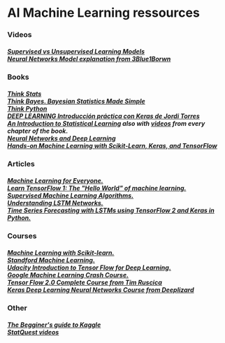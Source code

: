 <h1>AI Machine Learning ressources</h1>


<h3>Videos</h3>

<h5>
  <a href="https://d3c33hcgiwev3.cloudfront.net/b-HZAmpQEeiEwg4WmF3VaA.processed/full/360p/index.webm?Expires=1582675200&Signature=Ou5tlzDhd5BvaafryDn7MFOz2RUlHqAKl1X8n3VCkgFhCMKM6bYSxOjHqwDP5pXTHr0MmBbweepv0287uhh3uUItKSZdXHMtwpVFDYOjg--qQ27aRyEZd4Dg~CenW3s3PK5MpYX9zOp8E1GeMFoJTSSE0kCt6UV8d2f8fUN5FLo_&Key-Pair-Id=APKAJLTNE6QMUY6HBC5A">Supervised vs Unsupervised Learning Models</a><br>
  <a href="https://www.youtube.com/watch?v=aircAruvnKk&list=PLZHQObOWTQDNU6R1_67000Dx_ZCJB-3pi">Neural Networks Model explanation from 3Blue1Borwn</a>
  
</h5>




<h3>Books</h3>

<h5>
  <a href="https://greenteapress.com/wp/think-stats-2e/">Think Stats</a><br>
  <a href="https://greenteapress.com/wp/think-bayes/">Think Bayes. Bayesian Statistics Made Simple</a><br>
  <a href="https://greenteapress.com/wp/think-python-2e/">Think Python</a><br>         
  <a href="https://torres.ai/deep-learning-inteligencia-artificial-keras#Indice_de_contenidos_pdf">DEEP LEARNING Introducción práctica con Keras de Jordi Torres</a><br>
  <a href="http://faculty.marshall.usc.edu/gareth-james/ISL/index.html">An Introduction to Statistical Learning</a> also with <a href="https://www.dataschool.io/15-hours-of-expert-machine-learning-videos/"> videos</a> from every chapter of the book. <br>
  <a href="http://neuralnetworksanddeeplearning.com/">Neural Networks and Deep Learning</a><br>
  <a href="https://www.amazon.es/Hands-Machine-Learning-Scikit-Learn-TensorFlow/dp/1492032646/">Hands-on Machine Learning with Scikit-Learn, Keras, and TensorFlow</a><br>
 </h5>


<h3>Articles</h3>
<h5>
  <a href="https://vas3k.com/blog/machine_learning/?utm_source=Iterable&utm_medium=email&utm_campaign=newsletter_73">
Machine Learning for Everyone.</a><br>
  <a href="https://codelabs.developers.google.com/codelabs/tensorflow-lab1-helloworld/#0">
Learn TensorFlow 1: The "Hello World" of machine learning.</a><br>
  <a href="https://www.toptal.com/machine-learning/supervised-machine-learning-algorithms">Supervised Machine Learning Algorithms.</a><br>
  <a href="https://colah.github.io/posts/2015-08-Understanding-LSTMs/">Understanding LSTM Networks.</a><br>
  <a href="https://towardsdatascience.com/time-series-forecasting-with-lstms-using-tensorflow-2-and-keras-in-python-6ceee9c6c651">Time Series Forecasting with LSTMs using TensorFlow 2 and Keras in Python.</a><br>
</h5>

<h3>Courses</h3>
<h5>
  <a href="https://www.youtube.com/playlist?list=PL5-da3qGB5ICeMbQuqbbCOQWcS6OYBr5A">Machine Learning with Scikit-learn.</a><br>
  <a href="https://www.coursera.org/learn/machine-learning">Standford Machine Learning.</a><br>
  <a href="https://www.udacity.com/course/intro-to-tensorflow-for-deep-learning--ud187">Udacity Introduction to Tensor Flow for Deep Learning.</a><br>
  <a href="https://developers.google.com/machine-learning/crash-course">Google Machine Learning Crash Course.</a><br>
  <a href="https://www.youtube.com/watch?v=tPYj3fFJGjk">Tensor Flow 2.0 Complete Course from Tim Ruscica</a><br>
  <a href="https://www.youtube.com/playlist?list=PLZbbT5o_s2xrwRnXk_yCPtnqqo4_u2YGL">Keras Deep Learning Neural Networks Course from Deeplizard</a>
</h5>

<h3>Other</h3>
<h5>
  <a href="https://elitedatascience.com/beginner-kaggle">The Begginer's guide to Kaggle</a><br>
  <a href="https://www.youtube.com/user/joshstarmer/playlists">StatQuest videos</a><br>
 
 
</h5>

  
  
